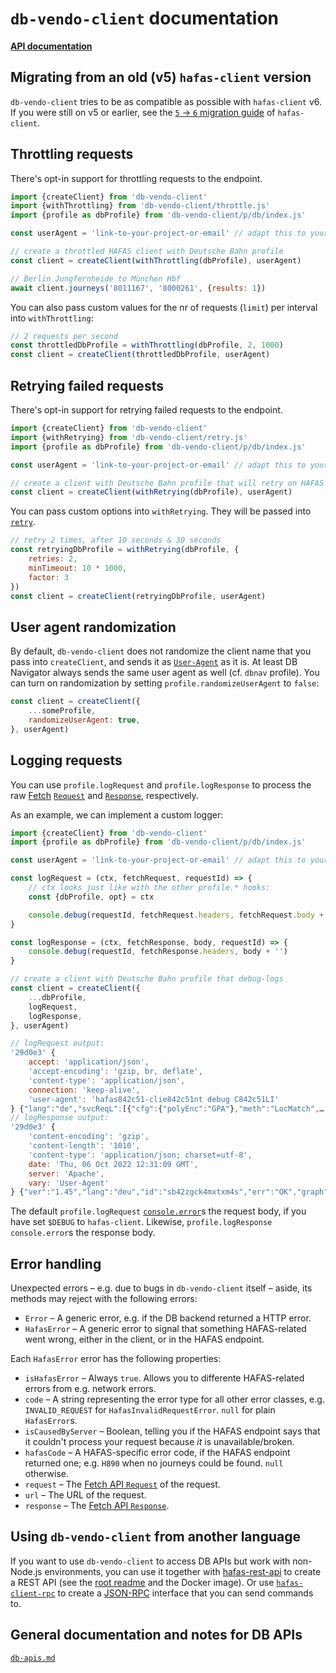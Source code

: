 # `db-vendo-client` documentation

**[API documentation](api.md)**

## Migrating from an old (v5) `hafas-client` version

`db-vendo-client` tries to be as compatible as possible with `hafas-client` v6. If you were still on v5 or earlier, see the [`5` → `6` migration guide](https://github.com/public-transport/hafas-client/blob/main/docs/migrating-to-6.md) of `hafas-client`.

## Throttling requests

There's opt-in support for throttling requests to the endpoint.

```js
import {createClient} from 'db-vendo-client'
import {withThrottling} from 'db-vendo-client/throttle.js'
import {profile as dbProfile} from 'db-vendo-client/p/db/index.js'

const userAgent = 'link-to-your-project-or-email' // adapt this to your project!

// create a throttled HAFAS client with Deutsche Bahn profile
const client = createClient(withThrottling(dbProfile), userAgent)

// Berlin Jungfernheide to München Hbf
await client.journeys('8011167', '8000261', {results: 1})
```

You can also pass custom values for the nr of requests (`limit`) per interval into `withThrottling`:

```js
// 2 requests per second
const throttledDbProfile = withThrottling(dbProfile, 2, 1000)
const client = createClient(throttledDbProfile, userAgent)
```

## Retrying failed requests

There's opt-in support for retrying failed requests to the endpoint.

```js
import {createClient} from 'db-vendo-client'
import {withRetrying} from 'db-vendo-client/retry.js'
import {profile as dbProfile} from 'db-vendo-client/p/db/index.js'

const userAgent = 'link-to-your-project-or-email' // adapt this to your project!

// create a client with Deutsche Bahn profile that will retry on HAFAS errors
const client = createClient(withRetrying(dbProfile), userAgent)
```

You can pass custom options into `withRetrying`. They will be passed into [`retry`](https://github.com/tim-kos/node-retry#tutorial).

```js
// retry 2 times, after 10 seconds & 30 seconds
const retryingDbProfile = withRetrying(dbProfile, {
	retries: 2,
	minTimeout: 10 * 1000,
	factor: 3
})
const client = createClient(retryingDbProfile, userAgent)
```

## User agent randomization

By default, `db-vendo-client` does not randomize the client name that you pass into `createClient`, and sends it as [`User-Agent`](https://developer.mozilla.org/en-US/docs/Web/HTTP/Headers/User-Agent) as it is. At least DB Navigator always sends the same user agent as well (cf. `dbnav` profile).  You can turn on randomization by setting `profile.randomizeUserAgent` to `false`:

```js
const client = createClient({
	...someProfile,
	randomizeUserAgent: true,
}, userAgent)
```

## Logging requests

You can use `profile.logRequest` and `profile.logResponse` to process the raw [Fetch](https://developer.mozilla.org/en-US/docs/Web/API/Fetch_API) [`Request`](https://developer.mozilla.org/en-US/docs/Web/API/Request) and [`Response`](https://developer.mozilla.org/en-US/docs/Web/API/Response), respectively.

As an example, we can implement a custom logger:

```js
import {createClient} from 'db-vendo-client'
import {profile as dbProfile} from 'db-vendo-client/p/db/index.js'

const userAgent = 'link-to-your-project-or-email' // adapt this to your project!

const logRequest = (ctx, fetchRequest, requestId) => {
	// ctx looks just like with the other profile.* hooks:
	const {dbProfile, opt} = ctx

	console.debug(requestId, fetchRequest.headers, fetchRequest.body + '')
}

const logResponse = (ctx, fetchResponse, body, requestId) => {
	console.debug(requestId, fetchResponse.headers, body + '')
}

// create a client with Deutsche Bahn profile that debug-logs
const client = createClient({
	...dbProfile,
	logRequest,
	logResponse,
}, userAgent)
```

```js
// logRequest output:
'29d0e3' {
	accept: 'application/json',
	'accept-encoding': 'gzip, br, deflate',
	'content-type': 'application/json',
	connection: 'keep-alive',
	'user-agent': 'hafas842c51-clie842c51nt debug C842c51LI'
} {"lang":"de","svcReqL":[{"cfg":{"polyEnc":"GPA"},"meth":"LocMatch",…
// logResponse output:
'29d0e3' {
	'content-encoding': 'gzip',
	'content-length': '1010',
	'content-type': 'application/json; charset=utf-8',
	date: 'Thu, 06 Oct 2022 12:31:09 GMT',
	server: 'Apache',
	vary: 'User-Agent'
} {"ver":"1.45","lang":"deu","id":"sb42zgck4mxtxm4s","err":"OK","graph"…
```

The default `profile.logRequest` [`console.error`](https://nodejs.org/docs/latest-v10.x/api/console.html#console_console_error_data_args)s the request body, if you have set `$DEBUG` to `hafas-client`. Likewise, `profile.logResponse` `console.error`s the response body.

## Error handling

Unexpected errors – e.g. due to bugs in `db-vendo-client` itself – aside, its methods may reject with the following errors:

- `Error` – A generic error, e.g. if the DB backend returned a HTTP error.
- `HafasError` – A generic error to signal that something HAFAS-related went wrong, either in the client, or in the HAFAS endpoint.

Each `HafasError` error has the following properties:

- `isHafasError` – Always `true`. Allows you to differente HAFAS-related errors from e.g. network errors.
- `code` – A string representing the error type for all other error classes, e.g. `INVALID_REQUEST` for `HafasInvalidRequestError`. `null` for plain `HafasError`s.
- `isCausedByServer` – Boolean, telling you if the HAFAS endpoint says that it couldn't process your request because *it* is unavailable/broken.
- `hafasCode` – A HAFAS-specific error code, if the HAFAS endpoint returned one; e.g. `H890` when no journeys could be found. `null` otherwise.
- `request` – The [Fetch API `Request`](https://developer.mozilla.org/en-US/docs/Web/API/Request) of the request.
- `url` – The URL of the request.
- `response` – The [Fetch API `Response`](https://developer.mozilla.org/en-US/docs/Web/API/Response).


## Using `db-vendo-client` from another language

If you want to use `db-vendo-client` to access DB APIs but work with non-Node.js environments, you can use it together with [hafas-rest-api](https://github.com/public-transport/hafas-rest-api) to create a REST API (see the [root readme](https://github.com/public-transport/db-vendo-client/tree/main#usage) and the Docker image). 
Or use [`hafas-client-rpc`](https://github.com/derhuerst/hafas-client-rpc) to create a [JSON-RPC](https://www.jsonrpc.org) interface that you can send commands to.


## General documentation and notes for DB APIs

[`db-apis.md`](db-apis.md)
